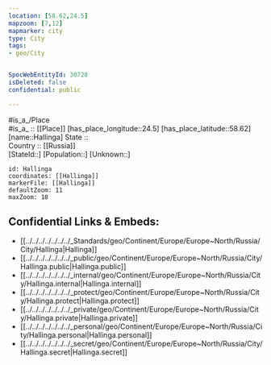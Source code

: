 ```yaml
---
location: [58.62,24.5] 
mapzoom: [7,12] 
mapmarker: city 
type: City
tags:
- geo/City


SpocWebEntityId: 30728
isDeleted: false
confidential: public

---
```

#is_a_/Place  
#is_a_ :: [[Place]] 
[has_place_longitude::24.5] 
[has_place_latitude::58.62] 
[name::Hallinga] 
State ::  
Country :: [[Russia]]  
[StateId::] 
[Population::] 
[Unknown::] 


```leaflet
id: Hallinga
coordinates: [[Hallinga]] 
markerFile: [[Hallinga]] 
defaultZoom: 11 
maxZoom: 18
```


## Confidential Links & Embeds: 
- [[../../../../../../../_Standards/geo/Continent/Europe/Europe~North/Russia/City/Hallinga|Hallinga]] 
- [[../../../../../../../_public/geo/Continent/Europe/Europe~North/Russia/City/Hallinga.public|Hallinga.public]] 
- [[../../../../../../../_internal/geo/Continent/Europe/Europe~North/Russia/City/Hallinga.internal|Hallinga.internal]] 
- [[../../../../../../../_protect/geo/Continent/Europe/Europe~North/Russia/City/Hallinga.protect|Hallinga.protect]] 
- [[../../../../../../../_private/geo/Continent/Europe/Europe~North/Russia/City/Hallinga.private|Hallinga.private]] 
- [[../../../../../../../_personal/geo/Continent/Europe/Europe~North/Russia/City/Hallinga.personal|Hallinga.personal]] 
- [[../../../../../../../_secret/geo/Continent/Europe/Europe~North/Russia/City/Hallinga.secret|Hallinga.secret]] 
